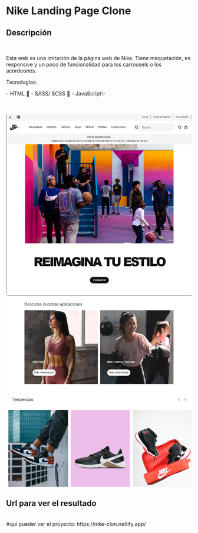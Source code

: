 # Nike Landing Page Clone
## Descripción 
<br/>
<p>Esta web es una imitación de la página web de Nike. Tiene maquetación, es responsive y un poco de funcionalidad para los carrousels o los acordeones. </p>

<p>Tecnologías: </p>
<p>
- HTML 📄
- SASS/ SCSS 🎨
- JavaScript✨
 </p>

<br/>

<p align="center">
<img src="./assets/landing.PNG"  />
<img  src="./assets/landing2.PNG"   />
</p>


## Url para ver el resultado
<br/>
Aquí pueder ver el proyecto: https://nike-clon.netlify.app/
